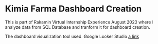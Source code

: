 # Kimia Farma Dashboard Creation

This is part of Rakamin Virtual Internship Experience August 2023 where I analyze data from SQL Database and tranform it for dashboard creation.

The dashboard visualization tool used: Google Looker Studio
[a link](https://lookerstudio.google.com/s/s3csS227JRo)
